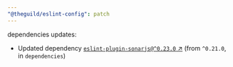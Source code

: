 ```yaml
---
"@theguild/eslint-config": patch
---
```

dependencies updates:
  - Updated dependency [`eslint-plugin-sonarjs@^0.23.0` ↗︎](https://www.npmjs.com/package/eslint-plugin-sonarjs/v/0.23.0) (from `^0.21.0`, in `dependencies`)
